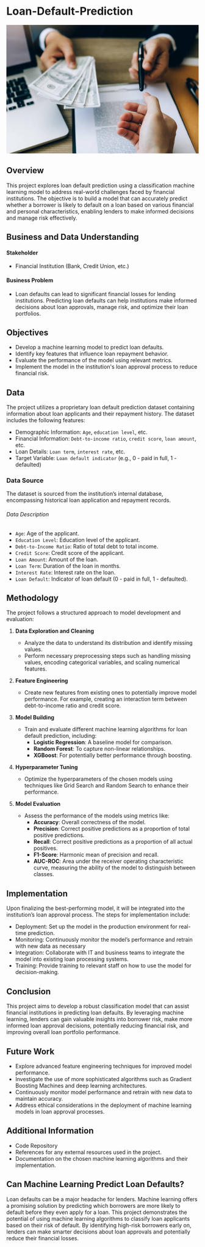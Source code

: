 # Loan-Default-Prediction
![Loan Default Image](images/istockphoto-1145371340-612x612.jpeg)

## Overview
This project explores loan default prediction using a classification machine learning model to address real-world challenges faced by financial institutions. The objective is to build a model that can accurately predict whether a borrower is likely to default on a loan based on various financial and personal characteristics, enabling lenders to make informed decisions and manage risk effectively.


## Business and Data Understanding
#### Stakeholder
* Financial Institution (Bank, Credit Union, etc.)

#### Business Problem
* Loan defaults can lead to significant financial losses for lending institutions. Predicting loan defaults can help institutions make informed decisions about loan approvals, manage risk, and optimize their loan portfolios.

## Objectives
* Develop a machine learning model to predict loan defaults.
* Identify key features that influence loan repayment behavior.
* Evaluate the performance of the model using relevant metrics.
* Implement the model in the institution's loan approval process to reduce financial risk.


## Data
The project utilizes a proprietary loan default prediction dataset containing information about loan applicants and their repayment history. The dataset includes the following features:

* Demographic Information: `Age`, `education level`, etc.
* Financial Information: `Debt-to-income ratio`, `credit score`, `loan amount`, etc.
* Loan Details: `Loan term`, `interest rate`, etc.
* Target Variable: `Loan default indicator` (e.g., 0 - paid in full, 1 - defaulted)

### Data Source
The dataset is sourced from the institution’s internal database, encompassing historical loan application and repayment records.

###### Data Description
* `Age`: Age of the applicant.
* `Education Level`: Education level of the applicant.
* `Debt-to-Income Ratio`: Ratio of total debt to total income.
* `Credit Score`: Credit score of the applicant.
* `Loan Amount`: Amount of the loan.
* `Loan Term`: Duration of the loan in months.
* `Interest Rate`: Interest rate on the loan.
* `Loan Default`: Indicator of loan default (0 - paid in full, 1 - defaulted).


## Methodology

The project follows a structured approach to model development and evaluation:

1. **Data Exploration and Cleaning**
    - Analyze the data to understand its distribution and identify missing values.
    - Perform necessary preprocessing steps such as handling missing values, encoding categorical variables, and scaling numerical features.

2. **Feature Engineering**
    - Create new features from existing ones to potentially improve model performance. For example, creating an interaction term between debt-to-income ratio and credit score.

3. **Model Building**
    - Train and evaluate different machine learning algorithms for loan default prediction, including:
        - **Logistic Regression**: A baseline model for comparison.
        - **Random Forest**: To capture non-linear relationships.
        - **XGBoost**: For potentially better performance through boosting.

4. **Hyperparameter Tuning**
    - Optimize the hyperparameters of the chosen models using techniques like Grid Search and Random Search to enhance their performance.

5. **Model Evaluation**
    - Assess the performance of the models using metrics like:
        - **Accuracy**: Overall correctness of the model.
        - **Precision**: Correct positive predictions as a proportion of total positive predictions.
        - **Recall**: Correct positive predictions as a proportion of all actual positives.
        - **F1-Score**: Harmonic mean of precision and recall.
        - **AUC-ROC**: Area under the receiver operating characteristic curve, measuring the ability of the model to distinguish between classes.


## Implementation

Upon finalizing the best-performing model, it will be integrated into the institution’s loan approval process. The steps for implementation include:

* Deployment: Set up the model in the production environment for real-time prediction.
* Monitoring: Continuously monitor the model’s performance and retrain with new data as necessary
* Integration: Collaborate with IT and business teams to integrate the model into existing loan processing systems.
* Training: Provide training to relevant staff on how to use the model for decision-making.

## Conclusion

This project aims to develop a robust classification model that can assist financial institutions in predicting loan defaults. By leveraging machine learning, lenders can gain valuable insights into borrower risk, make more informed loan approval decisions, potentially reducing financial risk, and improving overall loan portfolio performance.

## Future Work
* Explore advanced feature engineering techniques for improved model performance.
* Investigate the use of more sophisticated algorithms such as Gradient Boosting Machines and deep learning architectures.
* Continuously monitor model performance and retrain with new data to maintain accuracy.
* Address ethical considerations in the deployment of machine learning models in loan approval processes.

## Additional Information
* Code Repository
* References for any external resources used in the project.
* Documentation on the chosen machine learning algorithms and their implementation.


## Can Machine Learning Predict Loan Defaults?

Loan defaults can be a major headache for lenders. Machine learning offers a promising solution by predicting which borrowers are more likely to default before they even apply for a loan. This project demonstrates the potential of using machine learning algorithms to classify loan applicants based on their risk of default. By identifying high-risk borrowers early on, lenders can make smarter decisions about loan approvals and potentially reduce their financial losses.